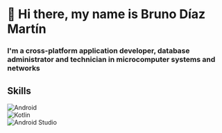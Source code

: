 # 👋 Hi there, my name is Bruno Díaz Martín
### I'm a cross-platform application developer, database administrator and technician in microcomputer systems and networks

## Skills
![Android](https://img.shields.io/badge/Android-3DDC84?style-for-the-badge&logo=android&logoColor=white&labelColor=101010)</br>
![Kotlin](https://img.shields.io/badge/Kotlin-0095D5?style-for-the-badge&logo=kotlin&logoColor=white&labelColor=101010)</br>
![Android Studio](https://img.shields.io/badge/Android_Studio-3DDc84?style-for-the-badge&logo=android-studio&logoColor=white&labelColor=101010)</br>

